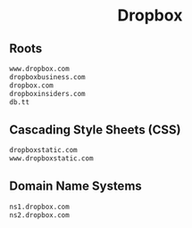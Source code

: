 


<h1 align="center">Dropbox</h1>  


## Roots


```html
www.dropbox.com
dropboxbusiness.com
dropbox.com
dropboxinsiders.com
db.tt
```  


## Cascading Style Sheets (CSS)


```html
dropboxstatic.com
www.dropboxstatic.com
```  


## Domain Name Systems


```html
ns1.dropbox.com
ns2.dropbox.com
```  

<br>
